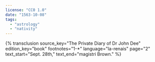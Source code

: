 ```yaml
---
license: "CC0 1.0"
date: "1563-10-08"
tags:
  - "astrology"
  - "nativity"
---
```

{% transclusion
  source_key="The Private Diary of Dr John Dee"
  edition_key="book"
  footnotes="1-*"
  language="la-renais"
  page="2"
  text_start="Sept. 28th,"
  text_end="magistri Brown."
%}
